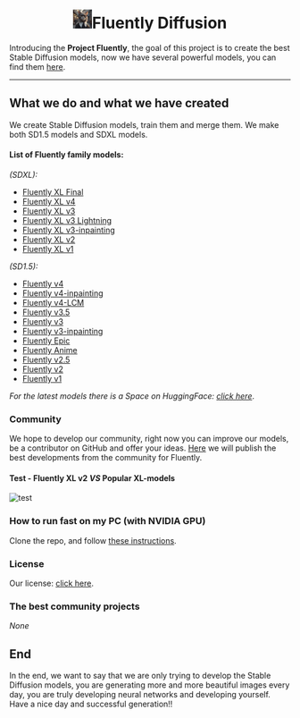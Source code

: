 <h1><center><img src="assets/logo_200x200.png" width="34px" style="display: inline" alt="">Fluently Diffusion</center></h1>

Introducing the **Project Fluently**, the goal of this project is to create the best Stable Diffusion models, now we have several powerful models, you can find them [here](https://huggingface.co/fluently?sort_models=likes#models).

---

## What we do and what we have created

We create Stable Diffusion models, train them and merge them. We make both SD1.5 models and SDXL models.

#### List of Fluently family models:

*(SDXL):*
- [Fluently XL Final](https://huggingface.co/fluently/Fluently-XL-Final)
- [Fluently XL v4](https://huggingface.co/fluently/Fluently-XL-v4)
- [Fluently XL v3](https://huggingface.co/fluently/Fluently-XL-v3)
- [Fluently XL v3 Lightning](https://huggingface.co/fluently/Fluently-XL-v3-Lightning)
- [Fluently XL v3-inpainting](https://huggingface.co/fluently/Fluently-XL-v3-inpainting)
- [Fluently XL v2](https://huggingface.co/fluently/Fluently-XL-v2)
- [Fluently XL v1](https://huggingface.co/fluently/Fluently-XL-v1)

*(SD1.5):*
- [Fluently v4](https://huggingface.co/fluently/Fluently-v4)
- [Fluently v4-inpainting](https://huggingface.co/fluently/Fluently-v4-inpainting)
- [Fluently v4-LCM](https://huggingface.co/fluently/Fluently-v4-LCM)
- [Fluently v3.5](https://huggingface.co/fluently/Fluently-v3.5)
- [Fluently v3](https://huggingface.co/fluently/Fluently-v3)
- [Fluently v3-inpainting](https://huggingface.co/fluently/Fluently-3-inpainting)
- [Fluently Epic](https://huggingface.co/fluently/Fluently-epic)
- [Fluently Anime](https://huggingface.co/fluently/Fluently-anime)
- [Fluently v2.5](https://huggingface.co/fluently/Fluently-v2.5)
- [Fluently v2](https://huggingface.co/fluently/Fluently-v2)
- [Fluently v1](https://huggingface.co/fluently/Fluently-v1)

*For the latest models there is a Space on HuggingFace: [click here](https://huggingface.co/spaces/fluently/Fluently-Playground)*.

### Community

We hope to develop our community, right now you can improve our models, be a contributor on GitHub and offer your ideas. [Here](#the-best-community-projects) we will publish the best developments from the community for Fluently.

#### Test - **Fluently XL v2** ***VS*** Popular XL-models

![test](assets/test_grid.png)

### How to run fast on my PC (with NVIDIA GPU)

Clone the repo, and follow [these instructions](Fluently-Playground/playground-readme.md).

### License

Our license: [click here](https://huggingface.co/spaces/fluently/License).

### The best community projects

*None*

## End

In the end, we want to say that we are only trying to develop the Stable Diffusion models, you are generating more and more beautiful images every day, you are truly developing neural networks and developing yourself. Have a nice day and successful generation!!
